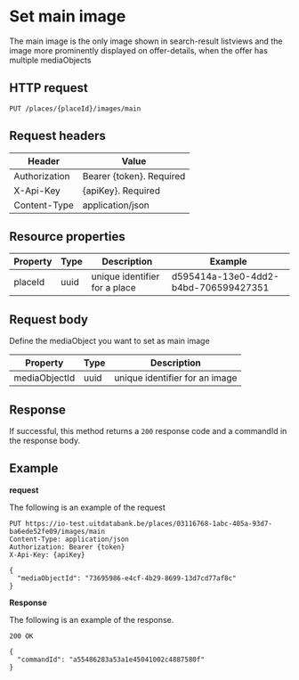 ---
---

# Set main image

The main image is the only image shown in search-result listviews and the image more prominently displayed on offer-details, when the offer has multiple mediaObjects

## HTTP request

```
PUT /places/{placeId}/images/main
```

## Request headers

| Header        | Value                     |
| ------------- | ------------------------- |
| Authorization | Bearer {token}. Required  |
| X-Api-Key     | {apiKey}. Required        |
| Content-Type  | application/json          |

## Resource properties

| Property	| Type | Description | Example |
|--|--|--|--|
| placeId	| uuid | unique identifier for a place | d595414a-13e0-4dd2-b4bd-706599427351 |


## Request body

Define the mediaObject you want to set as main image

| Property	| Type | Description |
|--|--|--|
| mediaObjectId | uuid | unique identifier for an image |

## Response

If successful, this method returns a `200` response code and a commandId in the response body.

## Example

**request**

The following is an example of the request

```
PUT https://io-test.uitdatabank.be/places/03116768-1abc-405a-93d7-ba6ede52fe09/images/main
Content-Type: application/json
Authorization: Bearer {token}
X-Api-Key: {apiKey}

{
  "mediaObjectId": "73695986-e4cf-4b29-8699-13d7cd77af8c"
}
```

**Response**

The following is an example of the response.

```
200 OK

{
  "commandId": "a55486283a53a1e45041002c4887580f"
}
```
